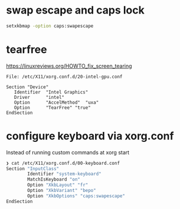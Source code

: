 # swap escape and caps lock

```bash
setxkbmap -option caps:swapescape
```

# tearfree

https://linuxreviews.org/HOWTO_fix_screen_tearing

```
File: /etc/X11/xorg.conf.d/20-intel-gpu.conf

Section "Device"
   Identifier  "Intel Graphics"
   Driver      "intel"
   Option      "AccelMethod"  "uxa"
   Option      "TearFree" "true"
EndSection
```

# configure keyboard via xorg.conf

Instead of running custom commands at xorg start

```bash
❯ cat /etc/X11/xorg.conf.d/00-keyboard.conf
Section "InputClass"
        Identifier "system-keyboard"
        MatchIsKeyboard "on"
        Option "XkbLayout" "fr"
        Option "XkbVariant" "bepo"
        Option "XkbOptions" "caps:swapescape"
EndSection
```
